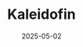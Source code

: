 ---  
layout: startup_page  
title: "Kaleidofin"  
id: "kaleidofin.com"  
permalink: "/kaleidofinkaleidofin.com05022025/"  
website: "https://www.kaleidofin.com/"  
funding_round: "Equity"  
funding_amount: "$5.3M"  
investors: "IDH Farmfit, Rabo Partnerships, Michael & Susan Dell Foundation, Oikocredit, Omidyar Network India, Flourish Ventures"  
about: "Kaleidofin is a fintech company focused on financial inclusion for underserved segments, particularly smallholder farmers. They provide specialized financial products and credit scoring tools to improve access to credit and risk management in the agricultural sector. Their mission is to create more efficient capital flows to those who need it most."  
markets: "Fintech, Agri-finance, Financial Services"  
hq: "Chennai, Tamil Nadu, India"  
founded_year: "2017"  
linkedin: "https://www.linkedin.com/company/kaleidofin"  
twitter: "https://twitter.com/kaleidofin"  
instagram: ""  
facebook: "https://www.facebook.com/kaleidofin/"  
crunchbase: "https://www.crunchbase.com/organization/kaleidofin"  
pitchbook: "https://pitchbook.com/profiles/company/226774-27"  

date_display: "02-May-2025"  
date: "2025-05-02"

# SEO Optimization  
meta_title: "Kaleidofin - Equity Funding ($5.3M)"  
meta_description: "Kaleidofin, Kaleidofin is a fintech company focused on financial inclusion for underserved segments, particularly smallholder farmers. They provide specialized fi..."  
meta_keywords: "Kaleidofin, Fintech, Agri-finance, Financial Services, Equity funding"  
canonical_url: "https://startup.projectstartups.com/kaleidofinkaleidofin.com05022025/"  
---